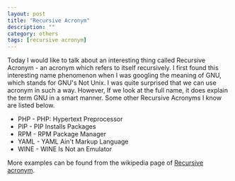 ```yaml
---
layout: post
title: "Recursive Acronym"
description: ""
category: others
tags: [recursive acronym]
---
```


Today I would like to talk about an interesting thing called Recursive Acronym - an acronym which refers to itself recursively. I first found this interesting name phenomenon when I was googling the meaning of GNU, which stands for GNU's Not Unix. I was quite surprised that we can use acronym in such a way. However, If we look at the full name, it does explain the term GNU in a smart manner. Some other Recursive Acronyms I know are listed below.

- PHP - PHP: Hypertext Preprocessor
- PIP - PIP Installs Packages
- RPM - RPM Package Manager
- YAML - YAML Ain't Markup Language
- WINE - WINE Is Not an Emulator

More examples can be found from the wikipedia page of [Recursive acronym](http://en.wikipedia.org/wiki/Recursive_acronym).
